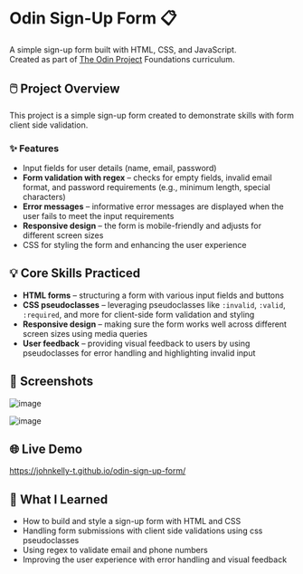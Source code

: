 # Odin Sign-Up Form 📋

A simple sign-up form built with HTML, CSS, and JavaScript.  
Created as part of [The Odin Project](https://www.theodinproject.com/) Foundations curriculum.

## 🖱️ Project Overview

This project is a simple sign-up form created to demonstrate skills with form client side validation. 

### ✨ Features

- Input fields for user details (name, email, password)
- **Form validation with regex** – checks for empty fields, invalid email format, and password requirements (e.g., minimum length, special characters)
- **Error messages** – informative error messages are displayed when the user fails to meet the input requirements
- **Responsive design** – the form is mobile-friendly and adjusts for different screen sizes
- CSS for styling the form and enhancing the user experience

## 💡 Core Skills Practiced

- **HTML forms** – structuring a form with various input fields and buttons
- **CSS pseudoclasses** – leveraging pseudoclasses like `:invalid`, `:valid`, `:required`, and more for client-side form validation and styling
- **Responsive design** – making sure the form works well across different screen sizes using media queries
- **User feedback** – providing visual feedback to users by using pseudoclasses for error handling and highlighting invalid input

## 📸 Screenshots

![image](https://github.com/user-attachments/assets/e5dd6b66-24a1-456d-9e7b-88b78c6168dc)

![image](https://github.com/user-attachments/assets/49ba10eb-e9a8-4200-97f8-30076013e750)

## 🌐 Live Demo

https://johnkelly-t.github.io/odin-sign-up-form/

## 🧠 What I Learned

- How to build and style a sign-up form with HTML and CSS
- Handling form submissions with client side validations using css pseudoclasses
- Using regex to validate email and phone numbers
- Improving the user experience with error handling and visual feedback
